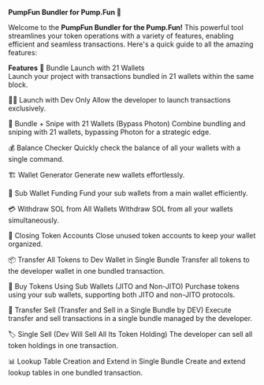 **PumpFun Bundler for Pump.Fun 🚀**

Welcome to the **PumpFun Bundler for the Pump.Fun!** This powerful tool streamlines your token operations with a variety of features, enabling efficient and seamless transactions. Here's a quick guide to all the amazing features:

**Features**
🚀 Bundle Launch with 21 Wallets<br>
Launch your project with transactions bundled in 21 wallets within the same block.

👨‍💻 Launch with Dev Only
Allow the developer to launch transactions exclusively.

🎯 Bundle + Snipe with 21 Wallets (Bypass Photon)
Combine bundling and sniping with 21 wallets, bypassing Photon for a strategic edge.

💰 Balance Checker
Quickly check the balance of all your wallets with a single command.

🏗️ Wallet Generator
Generate new wallets effortlessly.

💸 Sub Wallet Funding
Fund your sub wallets from a main wallet efficiently.

💳 Withdraw SOL from All Wallets
Withdraw SOL from all your wallets simultaneously.

🧹 Closing Token Accounts
Close unused token accounts to keep your wallet organized.

📦 Transfer All Tokens to Dev Wallet in Single Bundle
Transfer all tokens to the developer wallet in one bundled transaction.

🛒 Buy Tokens Using Sub Wallets (JITO and Non-JITO)
Purchase tokens using your sub wallets, supporting both JITO and non-JITO protocols.

💱 Transfer Sell (Transfer and Sell in a Single Bundle by DEV)
Execute transfer and sell transactions in a single bundle managed by the developer.

🏷️ Single Sell (Dev Will Sell All Its Token Holding)
The developer can sell all token holdings in one transaction.

📊 Lookup Table Creation and Extend in Single Bundle
Create and extend lookup tables in one bundled transaction.
